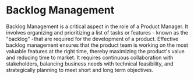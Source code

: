 # Backlog Management

Backlog Management is a critical aspect in the role of a Product Manager. It involves organizing and prioritizing a list of tasks or features - known as the "backlog" -that are required for the development of a product. Effective backlog management ensures that the product team is working on the most valuable features at the right time, thereby maximizing the product's value and reducing time to market. It requires continuous collaboration with stakeholders, balancing business needs with technical feasibility, and strategically planning to meet short and long term objectives.